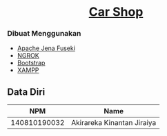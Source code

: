 <h1 align="center"><a href="https://github.com/akirareka/Car-Shop-Semantic-Web" target="_blank">Car Shop</a></h1>

### Dibuat Menggunakan

- [Apache Jena Fuseki](https://jena.apache.org/documentation/fuseki2/index.html)
- [NGROK](https://ngrok.com/)
- [Bootstrap](https://getbootstrap.com/)
- [XAMPP](https://www.apachefriends.org/download.html)

## Data Diri

| NPM          | Name                       |
| ------------ | -------------------------- |
| 140810190032 | Akirareka Kinantan Jiraiya |
